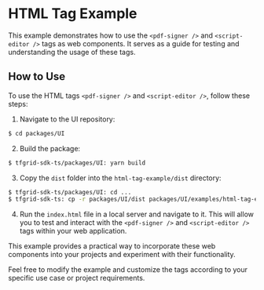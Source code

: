 # HTML Tag Example

This example demonstrates how to use the `<pdf-signer />` and `<script-editor />` tags as web components. It serves as a guide for testing and understanding the usage of these tags.

## How to Use

To use the HTML tags `<pdf-signer />` and `<script-editor />`, follow these steps:

1. Navigate to the UI repository:

```sh
$ cd packages/UI
```

2. Build the package:

```sh
$ tfgrid-sdk-ts/packages/UI: yarn build
```

3. Copy the `dist` folder into the `html-tag-example/dist` directory:

```sh
$ tfgrid-sdk-ts/packages/UI: cd ...
$ tfgrid-sdk-ts: cp -r packages/UI/dist packages/UI/examples/html-tag-example/
```

4. Run the `index.html` file in a local server and navigate to it. This will allow you to test and interact with the `<pdf-signer />` and `<script-editor />` tags within your web application.

This example provides a practical way to incorporate these web components into your projects and experiment with their functionality.

Feel free to modify the example and customize the tags according to your specific use case or project requirements.
